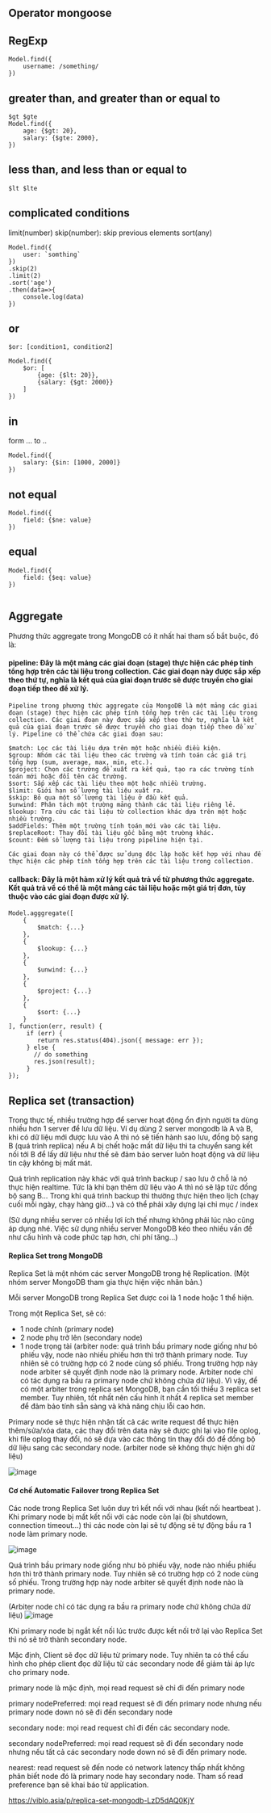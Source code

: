 ## Operator mongoose

## RegExp
```
Model.find({
    username: /something/
})
```
## greater than, and greater than or equal to
```
$gt $gte
Model.find({
    age: {$gt: 20},
    salary: {$gte: 2000},
})
```
## less than, and less than or equal to
```
$lt $lte
```

## complicated conditions
limit(number)
skip(number): skip previous elements
sort(any)

```
Model.find({
    user: `somthing`
})
.skip(2)
.limit(2)
.sort('age')
.then(data=>{
    console.log(data)
})
```
## or
```
$or: [condition1, condition2]

Model.find({
    $or: [
        {age: {$lt: 20}},
        {salary: {$gt: 2000}}
    ]
}) 

```
## in
form ... to ..
```
Model.find({
    salary: {$in: [1000, 2000]}
})
```

## not equal
```
Model.find({
    field: {$ne: value}
})
```

## equal
```
Model.find({
    field: {$eq: value}
})


```

## Aggregate
Phương thức aggregate trong MongoDB có ít nhất hai tham số bắt buộc, đó là:

#### pipeline: Đây là một mảng các giai đoạn (stage) thực hiện các phép tính tổng hợp trên các tài liệu trong collection. Các giai đoạn này được sắp xếp theo thứ tự, nghĩa là kết quả của giai đoạn trước sẽ được truyền cho giai đoạn tiếp theo để xử lý.
```
Pipeline trong phương thức aggregate của MongoDB là một mảng các giai đoạn (stage) thực hiện các phép tính tổng hợp trên các tài liệu trong collection. Các giai đoạn này được sắp xếp theo thứ tự, nghĩa là kết quả của giai đoạn trước sẽ được truyền cho giai đoạn tiếp theo để xử lý. Pipeline có thể chứa các giai đoạn sau:

$match: Lọc các tài liệu dựa trên một hoặc nhiều điều kiện.
$group: Nhóm các tài liệu theo các trường và tính toán các giá trị tổng hợp (sum, average, max, min, etc.).
$project: Chọn các trường để xuất ra kết quả, tạo ra các trường tính toán mới hoặc đổi tên các trường.
$sort: Sắp xếp các tài liệu theo một hoặc nhiều trường.
$limit: Giới hạn số lượng tài liệu xuất ra.
$skip: Bỏ qua một số lượng tài liệu ở đầu kết quả.
$unwind: Phân tách một trường mảng thành các tài liệu riêng lẻ.
$lookup: Tra cứu các tài liệu từ collection khác dựa trên một hoặc nhiều trường.
$addFields: Thêm một trường tính toán mới vào các tài liệu.
$replaceRoot: Thay đổi tài liệu gốc bằng một trường khác.
$count: Đếm số lượng tài liệu trong pipeline hiện tại.

Các giai đoạn này có thể được sử dụng độc lập hoặc kết hợp với nhau để thực hiện các phép tính tổng hợp trên các tài liệu trong collection.
```

#### callback: Đây là một hàm xử lý kết quả trả về từ phương thức aggregate. Kết quả trả về có thể là một mảng các tài liệu hoặc một giá trị đơn, tùy thuộc vào các giai đoạn được xử lý.
```
Model.agggregate([
    {
        $match: {...}
    },
    {
        $lookup: {...}
    },
    {
        $unwind: {...}
    },
    {
        $project: {...}
    },
    {
        $sort: {...}
    }
], function(err, result) {
     if (err) {
        return res.status(404).json({ message: err });
     } else {
       // do something
       res.json(result);
     }
});
```
## Replica set (transaction)
Trong thực tế, nhiều trường hợp để server hoạt động ổn định người ta dùng nhiều hơn 1 server để lưu dữ liệu. Ví dụ dùng 2 server mongodb là A và B, khi có dữ liệu mới được lưu vào A thì nó sẽ tiến hành sao lưu, đồng bộ sang B (quá trình replica) nếu A bị chết hoặc mất dữ liệu thì ta chuyển sang kết nối tới B để lấy dữ liệu như thế sẽ đảm bảo server luôn hoạt động và dữ liệu tin cậy không bị mất mát.

Quá trình replication này khác với quá trình backup / sao lưu ở chỗ là nó thực hiện realtime. Tức là khi bạn thêm dữ liệu vào A thì nó sẽ lập tức đồng bộ sang B… Trong khi quá trình backup thì thường thực hiện theo lịch (chạy cuối mỗi ngày, chạy hàng giờ…) và có thể phải xây dựng lại chỉ mục / index

(Sử dụng nhiều server có nhiều lợi ích thế nhưng không phải lúc nào cũng áp dụng nhé. Việc sử dụng nhiều server MongoDB kéo theo nhiều vấn đề như cấu hình và code phức tạp hơn, chi phí tăng…)

#### Replica Set trong MongoDB
Replica Set là một nhóm các server MongoDB trong hệ Replication. (Một nhóm server MongoDB tham gia thực hiện việc nhân bản.)

Mỗi server MongoDB trong Replica Set được coi là 1 node hoặc 1 thể hiện.

Trong một Replica Set, sẽ có:
+  1 node chính (primary node)
+  2 node phụ trở lên (secondary node)
+  1 node trọng tài (arbiter node:  quá trình bầu primary node giống như bỏ phiếu vậy, node nào nhiều phiếu hơn thì trở thành primary node. Tuy nhiên sẽ có trường hợp có 2 node cùng số phiếu. Trong trường hợp này node arbiter sẽ quyết định node nào là primary node. Arbiter node chỉ có tác dụng ra bầu ra primary node chứ không chứa dữ liệu). 
Vì vậy, để có một arbiter trong replica set MongoDB, bạn cần tối thiểu 3 replica set member. Tuy nhiên, tốt nhất nên cấu hình ít nhất 4 replica set member để đảm bảo tính sẵn sàng và khả năng chịu lỗi cao hơn.

Primary node sẽ thực hiện nhận tất cả các write request để thực hiện thêm/sửa/xóa data, các thay đổi trên data này sẽ được ghi lại vào file oplog, khi file oplog thay đổi, nó sẽ dựa vào các thông tin thay đổi đó để đồng bộ dữ liệu sang các secondary node. (arbiter node sẽ không thực hiện ghi dữ liệu)


![image](https://user-images.githubusercontent.com/59383987/224598622-f3c9bc38-4216-46be-9694-0d63c438463d.png)

#### Cơ chế Automatic Failover trong Replica Set
Các node trong Replica Set luôn duy trì kết nối với nhau (kết nối heartbeat ). Khi primary node bị mất kết nối với các node còn lại (bị shutdown, connection timeout…) thì các node còn lại sẽ tự động sẽ tự động bầu ra 1 node làm primary node.

![image](https://user-images.githubusercontent.com/59383987/224598519-a1adc707-e4d0-46e7-8498-339866020245.png)

Quá trình bầu primary node giống như bỏ phiếu vậy, node nào nhiều phiếu hơn thì trở thành primary node. Tuy nhiên sẽ có trường hợp có 2 node cùng số phiếu. Trong trường hợp này node arbiter sẽ quyết định node nào là primary node.

(Arbiter node chỉ có tác dụng ra bầu ra primary node chứ không chứa dữ liệu)
![image](https://user-images.githubusercontent.com/59383987/224598551-d2bac17e-2bcf-416f-8d23-779ad7fd0486.png)

Khi primary node bị ngắt kết nối lúc trước được kết nối trở lại vào Replica Set thì nó sẽ trở thành secondary node.

Mặc định, Client sẽ đọc dữ liệu từ primary node. Tuy nhiên ta có thể cấu hình cho phép client đọc dữ liệu từ các secondary node để giảm tải áp lực cho primary node.

primary node là mặc định, mọi read request sẽ chỉ đi đến primary node

primary nodePreferred: mọi read request sẽ đi đến primary node nhưng nếu primary node down nó sẽ đi đến secondary node

secondary node: mọi read request chỉ đi đến các secondary node.

secondary nodePreferred: mọi read request sẽ đi đến secondary node nhưng nếu tất cả các secondary node down nó sẽ đi đến primary node.

nearest: read request sẽ đến node có network latency thấp nhất không phân biết node đó là primary node hay secondary node. Tham số read preference bạn sẽ khai báo từ application.


https://viblo.asia/p/replica-set-mongodb-LzD5dAQ0KjY
